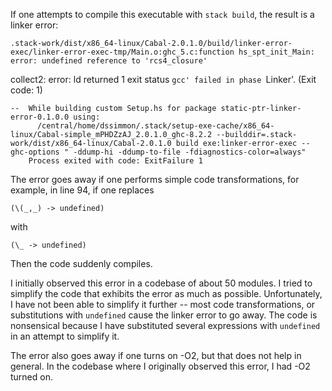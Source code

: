 If one attempts to compile this executable with `stack build`, the
result is a linker error:

    .stack-work/dist/x86_64-linux/Cabal-2.0.1.0/build/linker-error-exec/linker-error-exec-tmp/Main.o:ghc_5.c:function hs_spt_init_Main: error: undefined reference to 'rcs4_closure'
collect2: error: ld returned 1 exit status
    `gcc' failed in phase `Linker'. (Exit code: 1)

    --  While building custom Setup.hs for package static-ptr-linker-error-0.1.0.0 using:
          /central/home/dssimmon/.stack/setup-exe-cache/x86_64-linux/Cabal-simple_mPHDZzAJ_2.0.1.0_ghc-8.2.2 --builddir=.stack-work/dist/x86_64-linux/Cabal-2.0.1.0 build exe:linker-error-exec --ghc-options " -ddump-hi -ddump-to-file -fdiagnostics-color=always"
        Process exited with code: ExitFailure 1

The error goes away if one performs simple code transformations, for
example, in line 94, if one replaces

    (\(_,_) -> undefined)

with

    (\_ -> undefined)

Then the code suddenly compiles.

I initially observed this error in a codebase of about 50 modules. I
tried to simplify the code that exhibits the error as much as
possible. Unfortunately, I have not been able to simplify it further
-- most code transformations, or substitutions with `undefined` cause
the linker error to go away. The code is nonsensical because I have
substituted several expressions with `undefined` in an attempt to
simplify it.

 The error also goes away if one turns on -O2, but that does not help
in general. In the codebase where I originally observed this error, I
had -O2 turned on.
